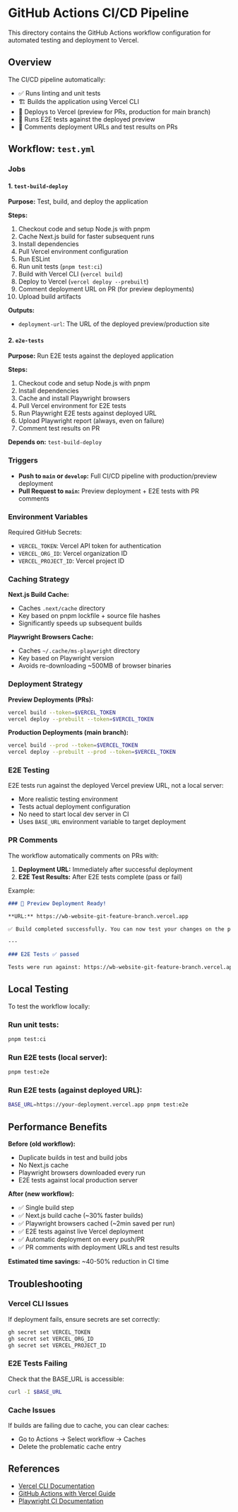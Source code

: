 # GitHub Actions CI/CD Pipeline

This directory contains the GitHub Actions workflow configuration for automated testing and deployment to Vercel.

## Overview

The CI/CD pipeline automatically:
- ✅ Runs linting and unit tests
- 🏗️ Builds the application using Vercel CLI
- 🚀 Deploys to Vercel (preview for PRs, production for main branch)
- 🧪 Runs E2E tests against the deployed preview
- 💬 Comments deployment URLs and test results on PRs

## Workflow: `test.yml`

### Jobs

#### 1. `test-build-deploy`
**Purpose:** Test, build, and deploy the application

**Steps:**
1. Checkout code and setup Node.js with pnpm
2. Cache Next.js build for faster subsequent runs
3. Install dependencies
4. Pull Vercel environment configuration
5. Run ESLint
6. Run unit tests (`pnpm test:ci`)
7. Build with Vercel CLI (`vercel build`)
8. Deploy to Vercel (`vercel deploy --prebuilt`)
9. Comment deployment URL on PR (for preview deployments)
10. Upload build artifacts

**Outputs:**
- `deployment-url`: The URL of the deployed preview/production site

#### 2. `e2e-tests`
**Purpose:** Run E2E tests against the deployed application

**Steps:**
1. Checkout code and setup Node.js with pnpm
2. Install dependencies
3. Cache and install Playwright browsers
4. Pull Vercel environment for E2E tests
5. Run Playwright E2E tests against deployed URL
6. Upload Playwright report (always, even on failure)
7. Comment test results on PR

**Depends on:** `test-build-deploy`

### Triggers

- **Push to `main` or `develop`:** Full CI/CD pipeline with production/preview deployment
- **Pull Request to `main`:** Preview deployment + E2E tests with PR comments

### Environment Variables

Required GitHub Secrets:
- `VERCEL_TOKEN`: Vercel API token for authentication
- `VERCEL_ORG_ID`: Vercel organization ID
- `VERCEL_PROJECT_ID`: Vercel project ID

### Caching Strategy

**Next.js Build Cache:**
- Caches `.next/cache` directory
- Key based on pnpm lockfile + source file hashes
- Significantly speeds up subsequent builds

**Playwright Browsers Cache:**
- Caches `~/.cache/ms-playwright` directory
- Key based on Playwright version
- Avoids re-downloading ~500MB of browser binaries

### Deployment Strategy

**Preview Deployments (PRs):**
```bash
vercel build --token=$VERCEL_TOKEN
vercel deploy --prebuilt --token=$VERCEL_TOKEN
```

**Production Deployments (main branch):**
```bash
vercel build --prod --token=$VERCEL_TOKEN
vercel deploy --prebuilt --prod --token=$VERCEL_TOKEN
```

### E2E Testing

E2E tests run against the deployed Vercel preview URL, not a local server:
- More realistic testing environment
- Tests actual deployment configuration
- No need to start local dev server in CI
- Uses `BASE_URL` environment variable to target deployment

### PR Comments

The workflow automatically comments on PRs with:
1. **Deployment URL:** Immediately after successful deployment
2. **E2E Test Results:** After E2E tests complete (pass or fail)

Example:
```markdown
### 🚀 Preview Deployment Ready!

**URL:** https://wb-website-git-feature-branch.vercel.app

✅ Build completed successfully. You can now test your changes on the preview deployment.

---

### E2E Tests ✅ passed

Tests were run against: https://wb-website-git-feature-branch.vercel.app
```

## Local Testing

To test the workflow locally:

### Run unit tests:
```bash
pnpm test:ci
```

### Run E2E tests (local server):
```bash
pnpm test:e2e
```

### Run E2E tests (against deployed URL):
```bash
BASE_URL=https://your-deployment.vercel.app pnpm test:e2e
```

## Performance Benefits

**Before (old workflow):**
- Duplicate builds in test and build jobs
- No Next.js cache
- Playwright browsers downloaded every run
- E2E tests against local production server

**After (new workflow):**
- ✅ Single build step
- ✅ Next.js build cache (~30% faster builds)
- ✅ Playwright browsers cached (~2min saved per run)
- ✅ E2E tests against live Vercel deployment
- ✅ Automatic deployment on every push/PR
- ✅ PR comments with deployment URLs and test results

**Estimated time savings:** ~40-50% reduction in CI time

## Troubleshooting

### Vercel CLI Issues
If deployment fails, ensure secrets are set correctly:
```bash
gh secret set VERCEL_TOKEN
gh secret set VERCEL_ORG_ID
gh secret set VERCEL_PROJECT_ID
```

### E2E Tests Failing
Check that the BASE_URL is accessible:
```bash
curl -I $BASE_URL
```

### Cache Issues
If builds are failing due to cache, you can clear caches:
- Go to Actions → Select workflow → Caches
- Delete the problematic cache entry

## References

- [Vercel CLI Documentation](https://vercel.com/docs/cli)
- [GitHub Actions with Vercel Guide](https://vercel.com/guides/how-can-i-use-github-actions-with-vercel)
- [Playwright CI Documentation](https://playwright.dev/docs/ci)
